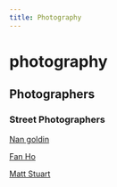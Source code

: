 ```yaml
---
title: Photography
---
```


# photography

## Photographers

### Street Photographers

[Nan goldin](https://en.wikipedia.org/wiki/Nan_Goldin)

[Fan Ho](https://fanho-forgetmenot.com/)

[Matt Stuart](http://www.mattstuart.com/)

